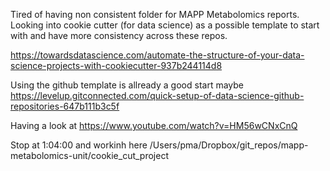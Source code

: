 
Tired of having non consistent folder for MAPP Metabolomics reports.
Looking into cookie cutter (for data science) as a possible template to start with and have more consistency across these repos.


https://towardsdatascience.com/automate-the-structure-of-your-data-science-projects-with-cookiecutter-937b244114d8

Using the github template is allready a good start maybe https://levelup.gitconnected.com/quick-setup-of-data-science-github-repositories-647b111b3c5f

Having a look at https://www.youtube.com/watch?v=HM56wCNxCnQ

Stop at 1:04:00 and workinh here /Users/pma/Dropbox/git_repos/mapp-metabolomics-unit/cookie_cut_project